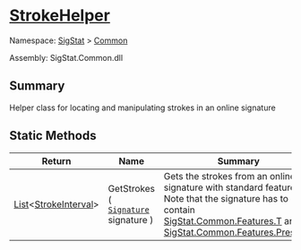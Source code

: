 # [StrokeHelper](./StrokeHelper.md)

Namespace: [SigStat]() > [Common](./README.md)

Assembly: SigStat.Common.dll

## Summary
Helper class for locating and manipulating strokes in an online signature

## Static Methods

| Return | Name | Summary | 
| --- | --- | --- | 
| [List](https://docs.microsoft.com/en-us/dotnet/api/System.Collections.Generic.List-1)\<[StrokeInterval](./StrokeInterval.md)> | GetStrokes ( [`Signature`](./Signature.md) signature ) | Gets the strokes from an online signature with standard features. Note that  the signature has to contain [SigStat.Common.Features.T](https://github.com/hargitomi97/sigstat/tree/master/docs/md/SigStat/Common/FeatureDescriptor`1.md) and [SigStat.Common.Features.Pressure](https://github.com/hargitomi97/sigstat/tree/master/docs/md/SigStat/Common/FeatureDescriptor`1.md) | 



